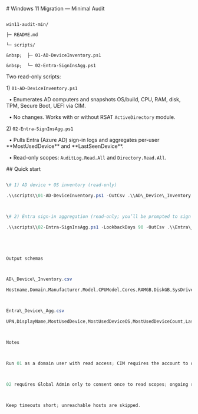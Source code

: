 \# Windows 11 Migration — Minimal Audit



```

win11-audit-min/

├─ README.md

└─ scripts/

&nbsp;  ├─ 01-AD-DeviceInventory.ps1

&nbsp;  └─ 02-Entra-SignInsAgg.ps1

```



Two read-only scripts:



1\) `01-AD-DeviceInventory.ps1`  

&nbsp;  • Enumerates AD computers and snapshots OS/build, CPU, RAM, disk, TPM, Secure Boot, UEFI via CIM.  

&nbsp;  • No changes. Works with or without RSAT `ActiveDirectory` module.



2\) `02-Entra-SignInsAgg.ps1`  

&nbsp;  • Pulls Entra (Azure AD) sign-in logs and aggregates per-user \*\*MostUsedDevice\*\* and \*\*LastSeenDevice\*\*.  

&nbsp;  • Read-only scopes: `AuditLog.Read.All` and `Directory.Read.All`.



\## Quick start

```powershell

\# 1) AD device + OS inventory (read-only)

.\\scripts\\01-AD-DeviceInventory.ps1 -OutCsv .\\AD\_Device\_Inventory.csv



\# 2) Entra sign-in aggregation (read-only; you’ll be prompted to sign in)

.\\scripts\\02-Entra-SignInsAgg.ps1 -LookbackDays 90 -OutCsv .\\Entra\_Device\_Agg.csv





Output schemas



AD\_Device\_Inventory.csv

Hostname,Domain,Manufacturer,Model,CPUModel,Cores,RAMGB,DiskGB,SysDriveFreeGB,OSName,OSEdition,OSVersion,OSBuild,UEFI,SecureBoot,TPMPresent,TPMVersion



Entra\_Device\_Agg.csv

UPN,DisplayName,MostUsedDevice,MostUsedDeviceOS,MostUsedDeviceCount,LastSeenDevice,LastSeenDeviceOS,LastSeenAt,TotalSignIns



Notes



Run 01 as a domain user with read access; CIM requires the account to query remote WMI/CIM (no writes).



02 requires Global Admin only to consent once to read scopes; ongoing runs are read-only.



Keep timeouts short; unreachable hosts are skipped.

